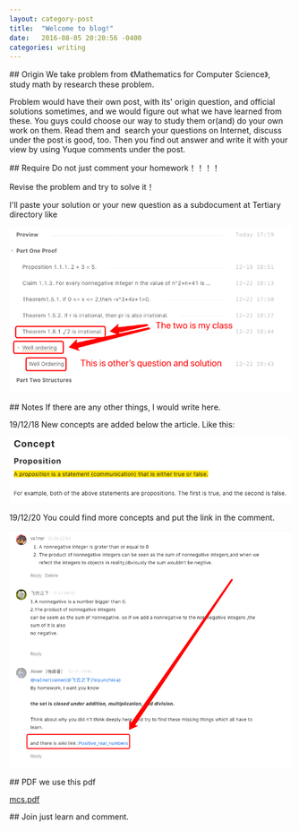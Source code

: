 ```yaml
--- 
layout: category-post
title:  "Welcome to blog!"
date:   2016-08-05 20:20:56 -0400
categories: writing
---
```


\## Origin
We take problem from 《Mathematics for Computer Science》, study math by research these problem.

Problem would have their own post, with its' origin question, and official solutions sometimes, and we would figure out what we have learned from these. You guys could choose our way to study them or(and) do your own work on them. Read them and  search your questions on Internet, discuss under the post is good, too. Then you find out answer and write it with your view by using Yuque comments under the post.

\## Require
Do not just comment your homework！！！！

Revise the problem and try to solve it！

I'll paste your solution or your new question as a subdocument at Tertiary directory like

![image.png](assert/1577180556561-42b7cbec-ae3a-4758-a051-361e3c1ec28c.png)

\## Notes
If there are any other things, I would write here.

19/12/18 New concepts are added below the article. Like this:

![image.png](assert/1577180596346-203aa45e-ddc7-435b-bfde-b19adebb578c.png)

19/12/20 You could find more concepts and put the link in the comment.

![image.png](assert/1577180643642-abfe06b4-ac72-422b-bf3d-c6b67ba666c9.png)

\## PDF
we use this pdf

[mcs.pdf](https://www.yuque.com/attachments/yuque/0/2019/pdf/176280/1576665219808-b8963639-a2f4-45db-a725-865c25bd1980.pdf)

\## Join
just learn and comment.